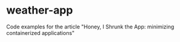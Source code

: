 # weather-app
Code examples for the article "Honey, I Shrunk the App: minimizing containerized applications"
